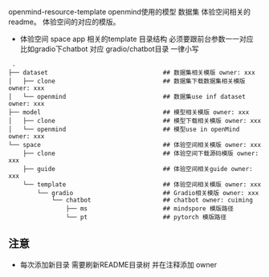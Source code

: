 openmind-resource-template openmind使用的模型 数据集 体验空间相关的readme。 体验空间的对应的模版。

- 体验空间
    space app 相关的template 目录结构 必须要跟前台参数一一对应 比如gradio下chatbot 对应 gradio/chatbot目录 一律小写

~~~
 .
├── dataset								   ## 数据集相关模版 owner: xxx
│   ├── clone                              ## 数据集下载数据集相关模版 owner: xxx 
│   └── openmind                           ## 数据集use inf dataset owner: xxx
├── model                                  ## 模型相关模版 owner: xxx
│   ├── clone                              ## 模型下载相关模版 owner: xxx
│   └── openmind                           ## 模型use in openMind owner: xxx
└── space                                  ## 体验空间相关模版 owner: xxx
    ├── clone                              ## 体验空间下载源码模版 owner: xxx
    ├── guide                              ## 体验空间相关guide owner: xxx
    └── template						   ## 体验空间相关模版 owner: xxx
        └── gradio						   ## Gradio相关模版 owner: xxx
            └── chatbot                    ## chatbot owner: cuiming
                ├── ms                     ## mindspore 模版路径 
                └── pt                     ## pytorch 模版路径

 ~~~


 ## 注意
- 每次添加新目录 需要刷新README目录树 并在注释添加 owner 